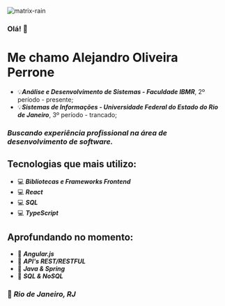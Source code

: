![matrix-rain](https://github.com/user-attachments/assets/17862500-8710-4793-bf6b-3a00c0f707e5)
### Olá! 👋
# Me chamo Alejandro Oliveira Perrone
+ :bulb:***Análise e Desenvolvimento de Sistemas - Faculdade IBMR***, 2º período - presente;  
+ :bulb:***Sistemas de Informações - Universidade Federal do Estado do Rio de Janeiro***, 3º período - trancado; 
         

### _Buscando experiência profissional na área de desenvolvimento de software._

## Tecnologias que mais utilizo:
* 💻 ***Bibliotecas e Frameworks Frontend***
* 💻 ***React***
* 💻 ***SQL***
* 💻 ***TypeScript***

## Aprofundando no momento:
* :memo: ***Angular.js***
* :memo: ***API's REST/RESTFUL***
* :memo: ***Java & Spring***
* :memo: ***SQL & NoSQL***

### 📍 ***Rio de Janeiro, RJ***

